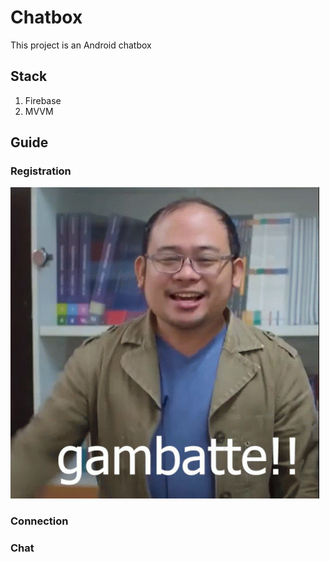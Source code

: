 # Chatbox

This project is an Android chatbox

## Stack

1. Firebase
2. MVVM

## Guide
### Registration
![gambatte](img/gambatte-teacher-jun-gambatte.gif)
### Connection
### Chat
